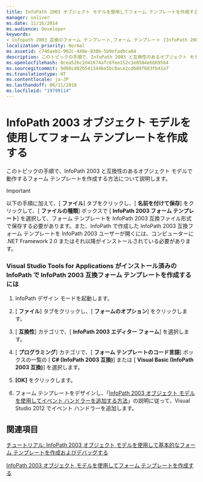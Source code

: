 ```yaml
---
title: InfoPath 2003 オブジェクト モデルを使用してフォーム テンプレートを作成する
manager: soliver
ms.date: 11/16/2014
ms.audience: Developer
keywords:
- infopath 2003 互換のフォーム テンプレート,フォーム テンプレート [InfoPath 2007], 作成する,InfoPath 2003 互換,InfoPath 2007,InfoPath 2003 互換のフォーム テンプレートを作成する
localization_priority: Normal
ms.assetid: c746aeb1-902c-440e-830b-5b9efad0ca04
description: このトピックの手順で、InfoPath 2003 と互換性のあるオブジェクト モデルで動作するフォーム テンプレートを作成する方法について説明します。
ms.openlocfilehash: 0cea526c2d41674afc6fee152c3e0584e6b69564
ms.sourcegitcommit: 9d60cd82b5413446e5bc8ace2cd689f683fb41a7
ms.translationtype: HT
ms.contentlocale: ja-JP
ms.lasthandoff: 06/11/2018
ms.locfileid: "19799114"
---
```

# <a name="create-a-form-template-using-the-infopath-2003-object-model"></a>InfoPath 2003 オブジェクト モデルを使用してフォーム テンプレートを作成する

このトピックの手順で、InfoPath 2003 と互換性のあるオブジェクト モデルで動作するフォーム テンプレートを作成する方法について説明します。
  
> [!IMPORTANT]
> 以下の手順に加えて、[ **ファイル**] タブをクリックし、[ **名前を付けて保存**] をクリックして、[ **ファイルの種類**] ボックスで [ **InfoPath 2003 フォーム テンプレート**] を選択して、フォーム テンプレートを InfoPath 2003 互換ファイル形式で保存する必要があります。また、InfoPath で作成した InfoPath 2003 互換フォーム テンプレートを InfoPath 2003 ユーザーが開くには、コンピューターに .NET Framework 2.0 またはそれ以降がインストールされている必要があります。 
  
### <a name="to-create-an-infopath-2003-compatible-form-template-in-infopath-with-visual-studio-tools-for-applications"></a>Visual Studio Tools for Applications がインストール済みの InfoPath で InfoPath 2003 互換フォーム テンプレートを作成するには

1. InfoPath デザイン モードを起動します。
    
2. [ **ファイル**] タブをクリックし、[ **フォームのオプション**] をクリックします。
    
3. [ **互換性**] カテゴリで、[ **InfoPath 2003 エディター フォーム**] を選択します。
    
4. [ **プログラミング**] カテゴリで、[ **フォーム テンプレートのコード言語**] ボックスの一覧の [ **C# (InfoPath 2003 互換)**] または [ **Visual Basic (InfoPath 2003 互換)**] を選択します。 
    
5. **[OK]** をクリックします。
    
6. フォーム テンプレートをデザインし、「[InfoPath 2003 オブジェクト モデルを使用してイベント ハンドラーを追加する方法](how-to-add-an-event-handler-using-the-infopath-2003-object-model.md)」の説明に従って、Visual Studio 2012 でイベント ハンドラーを追加します。
    
## <a name="see-also"></a>関連項目



[チュートリアル: InfoPath 2003 オブジェクト モデルを使用して基本的なフォーム テンプレートを作成およびデバッグする](walkthrough-create-and-debug-basic-form-template-using-infopath-object-model.md)
  
[InfoPath 2003 オブジェクト モデルを使用してフォーム テンプレートを作成する](creating-form-templates-using-the-infopath-2003-object-model.md)

